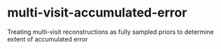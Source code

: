 # multi-visit-accumulated-error
Treating multi-visit reconstructions as fully sampled priors to determine extent of accumulated error
